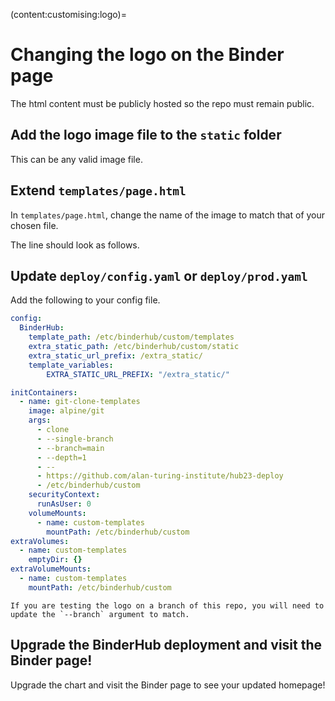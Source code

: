 (content:customising:logo)=
# Changing the logo on the Binder page

The html content must be publicly hosted so the repo must remain public.

## Add the logo image file to the `static` folder

This can be any valid image file.

## Extend `templates/page.html`

In `templates/page.html`, change the name of the image to match that of your chosen file.

The line should look as follows.

<script src="https://gist.github.com/sgibson91/c2201608c3d1ecb40a891a8b921c3a9b.js"></script>

## Update `deploy/config.yaml` or `deploy/prod.yaml`

Add the following to your config file.

```yaml
config:
  BinderHub:
    template_path: /etc/binderhub/custom/templates
    extra_static_path: /etc/binderhub/custom/static
    extra_static_url_prefix: /extra_static/
    template_variables:
        EXTRA_STATIC_URL_PREFIX: "/extra_static/"

initContainers:
  - name: git-clone-templates
    image: alpine/git
    args:
      - clone
      - --single-branch
      - --branch=main
      - --depth=1
      - --
      - https://github.com/alan-turing-institute/hub23-deploy
      - /etc/binderhub/custom
    securityContext:
      runAsUser: 0
    volumeMounts:
      - name: custom-templates
        mountPath: /etc/binderhub/custom
extraVolumes:
  - name: custom-templates
    emptyDir: {}
extraVolumeMounts:
  - name: custom-templates
    mountPath: /etc/binderhub/custom
```

```{note}
If you are testing the logo on a branch of this repo, you will need to update the `--branch` argument to match.
```

## Upgrade the BinderHub deployment and visit the Binder page!

Upgrade the chart and visit the Binder page to see your updated homepage!
